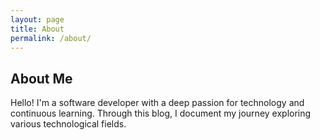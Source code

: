 ```yaml
---
layout: page
title: About
permalink: /about/
---
```


## About Me

Hello! I'm a software developer with a deep passion for technology and continuous learning. Through this blog, I document my journey exploring various technological fields.


